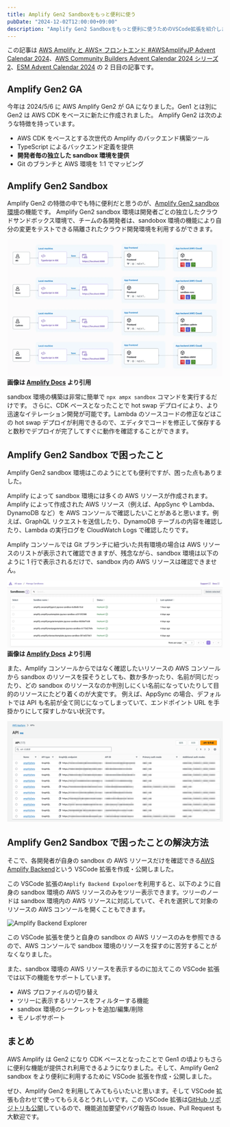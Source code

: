 ```yaml
---
title: Amplify Gen2 Sandboxをもっと便利に使う
pubDate: "2024-12-02T12:00:00+09:00"
description: "Amplify Gen2 Sandboxをもっと便利に使うためのVSCode拡張を紹介します。"
---
```


この記事は [AWS Amplify と AWS× フロントエンド #AWSAmplifyJP Advent Calendar 2024](https://qiita.com/advent-calendar/2024/amplify)、[AWS Community Builders Advent Calendar 2024 シリーズ 2](https://qiita.com/advent-calendar/2024/aws-community-builders)、[ESM Advent Calendar 2024](https://adventar.org/calendars/10806) の 2 日目の記事です。

## Amplify Gen2 GA

今年は 2024/5/6 に AWS Amplify Gen2 が GA になりました。Gen1 とは別に Gen2 は AWS CDK をベースに新たに作成されました。
Amplify Gen2 は次のような特徴を持っています。

- AWS CDK をベースとする次世代の Amplify のバックエンド構築ツール
- TypeScript によるバックエンド定義を提供
- **開発者毎の独立した sandbox 環境を提供**
- Git のブランチと AWS 環境を 1:1 でマッピング

## Amplify Gen2 Sandbox

Amplify Gen2 の特徴の中でも特に便利だと思うのが、[Amplify Gen2 sandbox 環境](https://docs.amplify.aws/react/deploy-and-host/sandbox-environments/setup/)の機能です。 Amplify Gen2 sandbox 環境は開発者ごとの独立したクラウドサンドボックス環境で、チームの各開発者は、sandobox 環境の機能により自分の変更をテストできる隔離されたクラウド開発環境を利用するができます。

![amplify gen2 sandbox](../../assets/introduce-amplify-backend-vscode/sandbox-opt-1920.webp)
**画像は [Amplify Docs](https://docs.amplify.aws/react/deploy-and-host/sandbox-environments/setup/) より引用**

sandbox 環境の構築は非常に簡単で `npx ampx sandbox` コマンドを実行するだけです。
さらに、CDK ベースとなったことで hot swap デプロイにより、より迅速なイテレーション開発が可能です。Lambda のソースコードの修正などはこの hot swap デプロイが利用できるので、エディタでコードを修正して保存すると数秒でデプロイが完了してすぐに動作を確認することができます。

## Amplify Gen2 Sandbox で困ったこと

Amplify Gen2 sandbox 環境はこのようにとても便利ですが、困った点もありました。

Amplify によって sandbox 環境には多くの AWS リソースが作成されます。
Amplify によって作成された AWS リソース（例えば、AppSync や Lambda、DynamoDB など）を AWS コンソールで確認したいことがあると思います。例えば、GraphQL リクエストを送信したり、DynamoDB テーブルの内容を確認したり、Lambda の実行ログを CloudWatch Logs で確認したりです。

Amplify コンソールでは Git ブランチに紐づいた共有環境の場合は AWS リソースのリストが表示されて確認できますが、残念ながら、sandbox 環境は以下のように 1 行で表示されるだけで、sandbox 内の AWS リソースは確認できません。

![sandbox list](../../assets/introduce-amplify-backend-vscode/sandbox5-opt-1920.webp)
**画像は [Amplify Docs](https://docs.amplify.aws/react/deploy-and-host/sandbox-environments/setup/#manage-sandbox-environments) より引用**

また、Amplify コンソールからではなく確認したいリソースの AWS コンソールから sandbox のリソースを探そうとしても、数か多かったり、名前が同じだったり、どの sandbox のリソースなのか判別しにくい名前になっていたりして目的のリソースにたどり着くのが大変です。
例えば、AppSync の場合、デフォルトでは API も名前が全て同じになってしまっていて、エンドポイント URL を手掛かりにして探すしかない状況です。

![AppSync API List](../../assets/introduce-amplify-backend-vscode/amplify-sandbox-appsync-api-list.png)

## Amplify Gen2 Sandbox で困ったことの解決方法

そこで、各開発者が自身の sandbox の AWS リソースだけを確認できる[AWS Amplify Backend](https://marketplace.visualstudio.com/items?itemName=fossamagna.amplify-backend-vscode&ssr=false#overview)という VSCode 拡張を作成・公開しました。

この VSCode 拡張の`Amplify Backend Expoloer`を利用すると、以下のように自身の sandbox 環境の AWS リソースのみをツリー表示できます。ツリーのノードは sandbox 環境内の AWS リソースに対応していて、それを選択して対象のリソースの AWS コンソールを開くこともできます。

![Amplify Backend Explorer](/introduce-amplify-backend-vscode/explorer.gif)

この VSCode 拡張を使うと自身の sandbox の AWS リソースのみを参照できるので、AWS コンソールで sandbox 環境のリソースを探すのに苦労することがなくなりました。

また、sandbox 環境の AWS リソースを表示するのに加えてこの VSCode 拡張では以下の機能をサポートしています。

- AWS プロファイルの切り替え
- ツリーに表示するリソースをフィルターする機能
- sandbox 環境のシークレットを追加/編集/削除
- モノレポサポート

## まとめ

AWS Amplify は Gen2 になり CDK ベースとなったことで Gen1 の頃よりもさらに便利な機能が提供され利用できるようになりました。そして、Amplify Gen2 sandbox をより便利に利用するために VSCode 拡張を作成・公開しました。

ぜひ、Amplify Gen2 を利用してみてもらいたいと思います。そして VSCode 拡張も合わせて使ってもらえるとうれしいです。この VSCode 拡張は[GitHub リポジトリも公開](https://github.com/fossamagna/amplify-backend-vscode)しているので、機能追加要望やバグ報告の Issue、Pull Request も大歓迎です。
